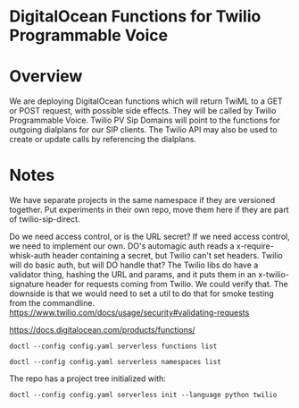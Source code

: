 # DigitalOcean Functions for Twilio Programmable Voice

# Overview

We are deploying DigitalOcean functions which will return TwiML to a GET or POST request, with possible side effects. They will be called by Twilio Programmable Voice. Twilio PV Sip Domains will point to the functions for outgoing dialplans for our SIP clients. The Twilio API may also be used to create or update calls by referencing the dialplans.

# Notes

We have separate projects in the same namespace if they are versioned together. Put experiments in their own repo, move them here if they are part of twilio-sip-direct.

Do we need access control, or is the URL secret? If we need access control, we need to implement our own. DO's automagic auth reads a x-require-whisk-auth header containing a secret, but Twilio can't set headers. Twilio will do basic auth, but will DO handle that? The Twilio libs do have a validator thing, hashing the URL and params, and it puts them in an x-twilio-signature header for requests coming from Twilio. We could verify that. The downside is that we would need to set a util to do that for smoke testing from the commandline. https://www.twilio.com/docs/usage/security#validating-requests

https://docs.digitalocean.com/products/functions/

    doctl --config config.yaml serverless functions list
    
    doctl --config config.yaml serverless namespaces list

The repo has a project tree initialized with:

    doctl --config config.yaml serverless init --language python twilio
